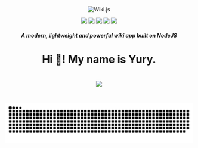 <div align="center">

<picture>
  <source media="(prefers-color-scheme: dark)" srcset="http://fraso777.ru/data/Ztar-Line-logo.png">
  <img alt="Wiki.js" src="https://static.requarks.io/logo/wikijs-full.svg" width="600">
</picture>

<p align="center">
  <img src="https://img.shields.io/badge/php-8.1.2-blue" />
  <img src="https://img.shields.io/badge/Ubuntu_Server-22.04.1%20LTS-blue" />
  <img src="https://img.shields.io/badge/Zabbix-6.2.6-blue" />
  <img src="https://img.shields.io/badge/Apache-2.4.52-blue" />
  <img src="https://img.shields.io/badge/Mysql-8.0.31-blue" />
</p>

##### A modern, lightweight and powerful wiki app built on NodeJS

</div>







<h1 align="center">Hi 👋! My name is Yury.</h1>

###


<br clear="both">

<div align="center">
  <img height="" wigth="100%" src="https://media.tenor.com/0bN9L54PMmsAAAAC/coming-soon-see-it-soon.gif"  />
</div>

###

<div align="left">
</div>

###

<div align="left">
</div>

###

<br clear="both">

<div align="center">
<img src="https://github.com/Platane/snk/raw/output/github-contribution-grid-snake.svg">
</div>


